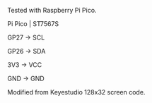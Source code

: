 Tested with Raspberry Pi Pico.


Pi Pico  |  ST7567S

GP27  ->  SCL

GP26  ->  SDA

3V3  ->  VCC

GND  ->  GND

Modified from Keyestudio 128x32 screen code.
